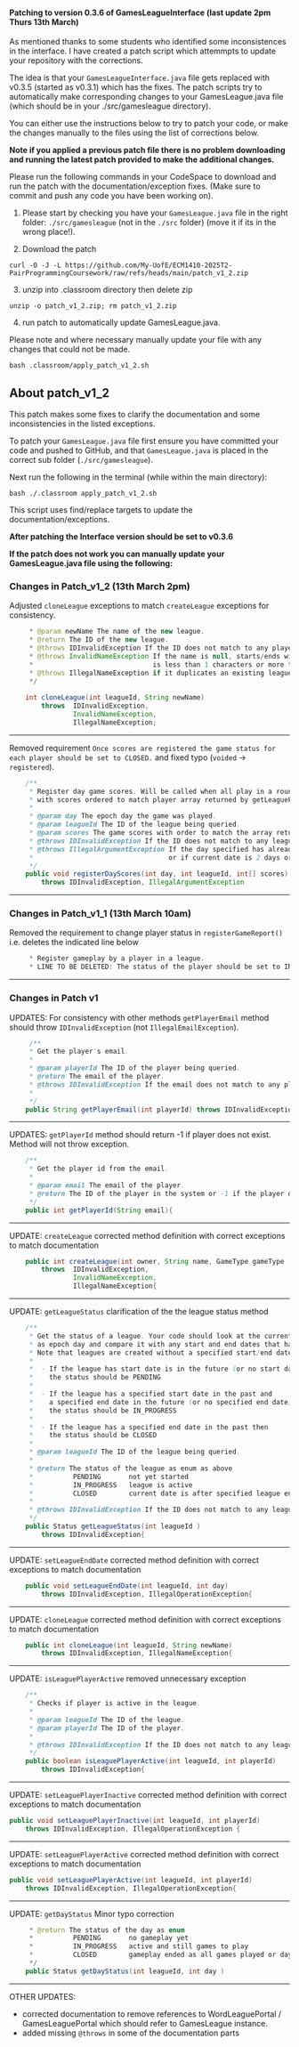 #### Patching to version 0.3.6 of GamesLeagueInterface (last update 2pm Thurs 13th March)

As mentioned thanks to some students who identified some inconsistences in the interface. I have created a patch script which attemmpts to update your repository with the corrections.

The idea is that your `GamesLeagueInterface.java` file gets replaced with v0.3.5 (started as v0.3.1) which has the fixes. 
The patch scripts try to automatically make corresponding changes to your GamesLeague.java file (which should be in your ./src/gamesleague directory).

You can either use the instructions below to try to patch your code, or make the changes manually to the files using the list of corrections below.

**Note if you applied a previous patch file there is no problem downloading and running the latest patch provided to make the additional changes.**

Please run the following commands in your CodeSpace to download and run the patch with the documentation/exception fixes. (Make sure to commit and push any code you have been working on).

 1. Please start by checking you have your `GamesLeague.java` file in the right folder: `./src/gamesleague` (not in the `./src` folder) (move it if its in the wrong place!).

 2. Download the patch

```
curl -O -J -L https://github.com/My-UofE/ECM1410-2025T2-PairProgrammingCoursework/raw/refs/heads/main/patch_v1_2.zip
```

3. unzip into .classroom directory then delete zip

```
unzip -o patch_v1_2.zip; rm patch_v1_2.zip
```

4. run patch to automatically update GamesLeague.java.

Please note and where necessary manually update your file with any changes that could not be made.

```
bash .classroom/apply_patch_v1_2.sh
```


## About patch_v1_2

This patch makes some fixes to clarify the documentation and some inconsistencies in the listed exceptions.

To patch your `GamesLeague.java` file first ensure you have committed your code and pushed to GitHub, and that `GamesLeague.java` is placed in the correct sub folder (`./src/gamesleague`).

Next run the following in the terminal (while within the main directory):

```
bash ./.classroom apply_patch_v1_2.sh
```

This script uses find/replace targets to update the documentation/exceptions.

**After patching the Interface version should be set to v0.3.6**

**If the patch does not work you can manually update your GamesLeague.java file using the following:**

### Changes in Patch_v1_2 (13th March 2pm)

Adjusted `cloneLeague` exceptions to match `createLeague` exceptions for consistency.

```java
     * @param newName The name of the new league.
     * @return The ID of the new league.
     * @throws IDInvalidException If the ID does not match to any player in the system.
     * @throws InvalidNameException If the name is null, starts/ends with whitespace, 
     *                              is less than 1 characters or more than 20 characters.
     * @throws IllegalNameException if it duplicates an existing league name
     */
    
    int cloneLeague(int leagueId, String newName)
        throws  IDInvalidException,
                InvalidNameException, 
                IllegalNameException;
```
-------

Removed requirement `Once scores are registered the game status for each player should be set to CLOSED.` and fixed typo (`voided` -> `registered`).

```java
    /**
     * Register day game scores. Will be called when all play in a round is complete.
     * with scores ordered to match player array returned by getLeaguePlayers().
     * 
     * @param day The epoch day the game was played.
     * @param leagueId The ID of the league being queried.
     * @param scores The game scores with order to match the array returned by getLeaguePlayers().
     * @throws IDInvalidException If the ID does not match to any league in the system.
     * @throws IllegalArgumentException If the day specified has already been closed,
     *                                  or if current date is 2 days or more after the day being registered.
     */
    public void registerDayScores(int day, int leagueId, int[] scores) 
        throws IDInvalidException, IllegalArgumentException
```

-------

### Changes in Patch_v1_1 (13th March 10am)

Removed the requirement to change player status in `registerGameReport()` i.e. deletes the indicated line below

```java
     * Register gameplay by a player in a league. 
     * LINE TO BE DELETED: The status of the player should be set to IN_PROGRESS.
```

-------

### Changes in Patch v1

UPDATES: For consistency with other methods `getPlayerEmail` method should throw `IDInvalidException` (not `IllegalEmailException`).

```java
     /**
     * Get the player's email.
     * 
     * @param playerId The ID of the player being queried.
     * @return The email of the player.
     * @throws IDInvalidException If the email does not match to any player in the system.
     * 
     */
    public String getPlayerEmail(int playerId) throws IDInvalidException{"""
```
    
-------

UPDATES: `getPlayerId` method should return -1 if player does not exist. Method will not throw exception.

```java
    /**
     * Get the player id from the email.
     *
     * @param email The email of the player.
     * @return The ID of the player in the system or -1 if the player does not exist.
     */
    public int getPlayerId(String email){
 ```

-------

UPDATE: `createLeague` corrected method definition with correct exceptions to match documentation

```java
    public int createLeague(int owner, String name, GameType gameType ) 
        throws  IDInvalidException, 
                InvalidNameException, 
                IllegalNameException{
```

--------

UPDATE: `getLeagueStatus` clarification of the the league status method

```java
    /**
     * Get the status of a league. Your code should look at the current local date
     * as epoch day and compare it with any start and end dates that have been set for the league
     * Note that leagues are created without a specified start/end date
     * 
     *  - If the league has start date is in the future (or no start date specified)
     *    the status should be PENDING
     * 
     *  - If the league has a specified start date in the past and 
     *    a specified end date in the future (or no specified end date) then 
     *    the status should be IN_PROGRESS
     * 
     *  - If the league has a specified end date in the past then
     *    the status should be CLOSED
     * 
     * @param leagueId The ID of the league being queried.
     * 
     * @return The status of the league as enum as above
     *          PENDING       not yet started
     *          IN_PROGRESS   league is active
     *          CLOSED        current date is after specified league end date 
     *  
     * @throws IDInvalidException If the ID does not match to any league in the system.
     */
    public Status getLeagueStatus(int leagueId ) 
        throws IDInvalidException{
```

--------

UPDATE: `setLeagueEndDate` corrected method definition with correct exceptions to match documentation

```java
    public void setLeagueEndDate(int leagueId, int day) 
        throws IDInvalidException, IllegalOperationException{
```

--------

UPDATE: `cloneLeague` corrected method definition with correct exceptions to match documentation

```java
    public int cloneLeague(int leagueId, String newName) 
        throws IDInvalidException, IllegalNameException{
```

--------

UPDATE: `isLeaguePlayerActive` removed unnecessary exception

```java
    /**
     * Checks if player is active in the league.
     * 
     * @param leagueId The ID of the league.
     * @param playerId The ID of the player.
     * 
     * @throws IDInvalidException If the ID does not match to any league or player in the league.
     */
    public boolean isLeaguePlayerActive(int leagueId, int playerId) 
        throws IDInvalidException{
```

---------

UPDATE: `setLeaguePlayerInactive` corrected method definition with correct exceptions to match documentation

```java
public void setLeaguePlayerInactive(int leagueId, int playerId) 
    throws IDInvalidException, IllegalOperationException {
```

--------

UPDATE: `setLeaguePlayerActive` corrected method definition with correct exceptions to match documentation

```java
public void setLeaguePlayerActive(int leagueId, int playerId) 
    throws IDInvalidException, IllegalOperationException{

```

---------

UPDATE: `getDayStatus` Minor typo correction

```java
     * @return The status of the day as enum
     *          PENDING       no gameplay yet
     *          IN_PROGRESS   active and still games to play
     *          CLOSED        gameplay ended as all games played or day ended   
     */
    public Status getDayStatus(int leagueId, int day ) 
```

----------

OTHER UPDATES: 

 - corrected documentation to remove references to WordLeaguePortal / GamesLeaguePortal which should refer to GamesLeague instance.
 - added missing `@throws` in some of the documentation parts
